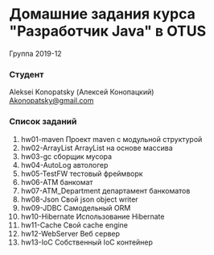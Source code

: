 # Домашние задания курса "Разработчик Java" в OTUS

Группа 2019-12

### Студент
Aleksei Konopatsky (Алексей Конопацкий)<br>
Akonopatsky@gmail.com


### Список заданий
1. hw01-maven Проект maven с модульной структурой 
2. hw02-ArrayList ArrayList на основе массива
3. hw03-gc сборщик мусора
4. hw04-AutoLog автологер
5. hw05-TestFW тестовый фреймворк
6. hw06-ATM банкомат
7. hw07-ATM_Department департамент банкоматов
8. hw08-Json Cвой json object writer
9. hw09-JDBC Самодельный ORM
10. hw10-Hibernate Использование Hibernate
11. hw11-Cache Свой cache engine
12. hw12-WebServer Веб сервер
13. hw13-IoC Собственный IoC контейнер